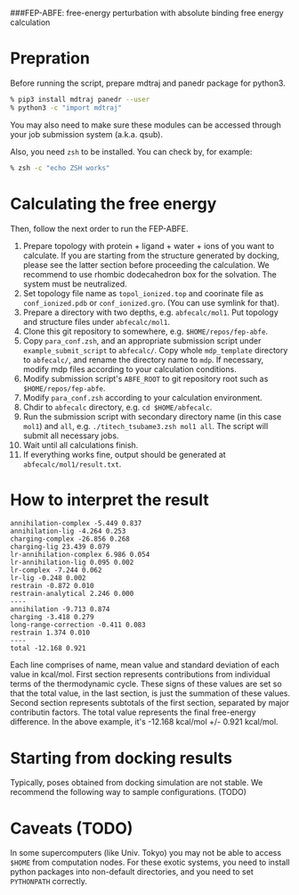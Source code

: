 ###FEP-ABFE: free-energy perturbation with absolute binding free energy calculation

# Prepration

Before running the script, prepare mdtraj and panedr package for python3.
```sh
% pip3 install mdtraj panedr --user
% python3 -c "import mdtraj"
```
You may also need to make sure these modules can be accessed through your job submission system (a.k.a. qsub).

Also, you need `zsh` to be installed. You can check by, for example:
```sh
% zsh -c "echo ZSH works"
```

# Calculating the free energy
Then, follow the next order to run the FEP-ABFE.

1. Prepare topology with protein + ligand + water + ions of you want to calculate. If you are starting from the structure generated by docking, please see the latter section before proceeding the calculation. We recommend to use rhombic dodecahedron box for the solvation. The system must be neutralized.
2. Set topology file name as `topol_ionized.top` and coorinate file as `conf_ionized.pdb` or `conf_ionized.gro`. (You can use symlink for that).
3. Prepare a directory with two depths, e.g. `abfecalc/mol1`. Put topology and structure files under `abfecalc/mol1`.
4. Clone this git repository to somewhere, e.g. `$HOME/repos/fep-abfe`.
5. Copy `para_conf.zsh`, and an appropriate submission script under `example_submit_script` to `abfecalc/`. Copy whole `mdp_template` directory to `abfecalc/`, and rename the directory name to `mdp`. If necessary, modify mdp files according to your calculation conditions.
6. Modify submission script's `ABFE_ROOT` to git repository root such as `$HOME/repos/fep-abfe`.
7. Modify `para_conf.zsh` according to your calculation environment.
8. Chdir to `abfecalc` directory, e.g. `cd $HOME/abfecalc`. 
9. Run the submission script with secondary directory name (in this case `mol1`) and `all`, e.g. `./titech_tsubame3.zsh mol1 all`. The script will submit all necessary jobs.
10. Wait until all calculations finish.
11. If everything works fine, output should be generated at `abfecalc/mol1/result.txt`.

# How to interpret the result
```
annihilation-complex -5.449 0.837
annihilation-lig -4.264 0.253
charging-complex -26.856 0.268
charging-lig 23.439 0.079
lr-annihilation-complex 6.986 0.054
lr-annihilation-lig 0.095 0.002
lr-complex -7.244 0.062
lr-lig -0.248 0.002
restrain -0.872 0.010
restrain-analytical 2.246 0.000
----
annihilation -9.713 0.874
charging -3.418 0.279
long-range-correction -0.411 0.083
restrain 1.374 0.010
----
total -12.168 0.921
```
Each line comprises of name, mean value and standard deviation of each value in kcal/mol.
First section represents contributions from individual terms of the thermodynamic cycle. These signs of these values are set so that the total value, in the last section, is just the summation of these values.
Second section represents subtotals of the first section, separated by major contributin factors. 
The total value represents the final free-energy difference. In the above example, it's -12.168 kcal/mol +/- 0.921 kcal/mol. 

# Starting from docking results
Typically, poses obtained from docking simulation are not stable. We recommend the following way to sample configurations. (TODO)

# Caveats (TODO)
In some supercomputers (like Univ. Tokyo) you may not be able to access `$HOME` from computation nodes. For these exotic systems, you need to install python packages into non-default directories, and you need to set `PYTHONPATH` correctly. 
